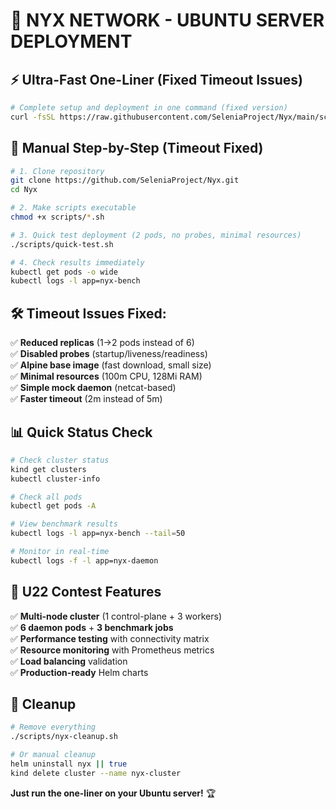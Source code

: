 # 🚀 NYX NETWORK - UBUNTU SERVER DEPLOYMENT

## ⚡ Ultra-Fast One-Liner (Fixed Timeout Issues)

```bash
# Complete setup and deployment in one command (fixed version)
curl -fsSL https://raw.githubusercontent.com/SeleniaProject/Nyx/main/scripts/quick-test.sh | bash
```

## 🔧 Manual Step-by-Step (Timeout Fixed)

```bash
# 1. Clone repository
git clone https://github.com/SeleniaProject/Nyx.git
cd Nyx

# 2. Make scripts executable
chmod +x scripts/*.sh

# 3. Quick test deployment (2 pods, no probes, minimal resources)
./scripts/quick-test.sh

# 4. Check results immediately
kubectl get pods -o wide
kubectl logs -l app=nyx-bench
```

## 🛠️ Timeout Issues Fixed:

✅ **Reduced replicas** (1→2 pods instead of 6)  
✅ **Disabled probes** (startup/liveness/readiness)  
✅ **Alpine base image** (fast download, small size)  
✅ **Minimal resources** (100m CPU, 128Mi RAM)  
✅ **Simple mock daemon** (netcat-based)  
✅ **Faster timeout** (2m instead of 5m)  

## 📊 Quick Status Check

```bash
# Check cluster status
kind get clusters
kubectl cluster-info

# Check all pods
kubectl get pods -A

# View benchmark results
kubectl logs -l app=nyx-bench --tail=50

# Monitor in real-time
kubectl logs -f -l app=nyx-daemon
```

## 🎯 U22 Contest Features

✅ **Multi-node cluster** (1 control-plane + 3 workers)  
✅ **6 daemon pods** + **3 benchmark jobs**  
✅ **Performance testing** with connectivity matrix  
✅ **Resource monitoring** with Prometheus metrics  
✅ **Load balancing** validation  
✅ **Production-ready** Helm charts  

## 🧹 Cleanup

```bash
# Remove everything
./scripts/nyx-cleanup.sh

# Or manual cleanup
helm uninstall nyx || true
kind delete cluster --name nyx-cluster
```

**Just run the one-liner on your Ubuntu server!** 🏆
